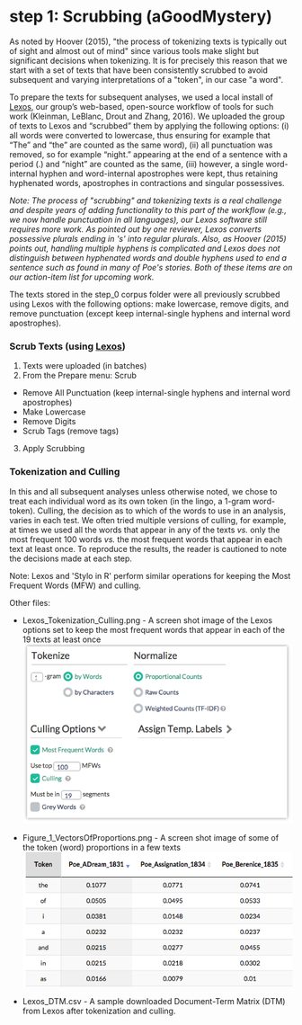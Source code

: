 # step 1: Scrubbing (aGoodMystery)

As noted by Hoover (2015), "the process of tokenizing texts is typically out of sight and almost out of mind" since various tools make slight but significant decisions when tokenizing. It is for precisely this reason that we start with a set of texts that have been consistently scrubbed to avoid subsequent and varying interpretations of a "token", in our case "a word". 

To prepare the texts for subsequent analyses, we used a local install of [Lexos](http://lexos.wheatoncollege.edu), our group’s web-based, open-source workflow of tools for such work (Kleinman, LeBlanc, Drout and Zhang, 2016). We uploaded the group of texts to Lexos and “scrubbed” them by applying the following options: (i) all words were converted to lowercase, thus ensuring for example that “The” and “the” are counted as the same word), (ii) all punctuation was removed, so for example “night.” appearing at the end of a sentence with a period (.) and “night” are counted as the same, (iii) however, a single word-internal hyphen and word-internal apostrophes were kept, thus retaining hyphenated words, apostrophes in contractions and singular possessives. 

*Note: The process of "scrubbing" and tokenizing texts is a real challenge and despite years of adding functionality to this part of the workflow (e.g., we now handle punctuation in all languages), our Lexos software still requires more work. As pointed out by one reviewer, Lexos converts possessive plurals ending in 's' into regular plurals. Also, as Hoover (2015) points out, handling multiple hyphens is complicated and Lexos does not distinguish between hyphenated words and double hyphens used to end a sentence such as found in many of Poe's stories. Both of these items are on our action-item list for upcoming work.*

The texts stored in the step_0 corpus folder were all previously scrubbed using Lexos with the following options: make lowercase, remove digits, and remove punctuation (except keep internal-single hyphens and internal word apostrophes). 


### Scrub Texts (using [Lexos](http://lexos.wheatoncollege.edu))
1. Texts were uploaded (in batches)
2. From the Prepare menu: Scrub
  * Remove All Punctuation (keep internal-single hyphens and internal word apostrophes)
  * Make Lowercase
  * Remove Digits
  * Scrub Tags (remove tags)
3. Apply Scrubbing

### Tokenization and Culling
In this and all subsequent analyses unless otherwise noted, we chose to treat each individual word as its own token (in the lingo, a 1-gram word-token). Culling, the decision as to which of the words to use in an analysis, varies in each test. We often tried multiple versions of culling, for example, at times we used all the words that appear in any of the texts *vs.* only the most frequent 100 words *vs.* the most frequent words that appear in each text at least once. To reproduce the results, the reader is cautioned to note the decisions made at each step.

Note:
Lexos and 'Stylo in R' perform similar operations for keeping the Most Frequent Words (MFW) and culling.

Other files:
  - Lexos_Tokenization_Culling.png - A screen shot image of the Lexos options set to keep the most frequent words that appear in each of the 19 texts at least once
![alt text](https://github.com/WheatonCS/aGoodMystery/blob/master/step_1_Scrubbing_Tokenization_Culling/Lexos_Tokenization_Culling.png "Culling options")

  - Figure_1_VectorsOfProportions.png - A screen shot image of some of the token (word) proportions in a few texts
![alt text](https://github.com/WheatonCS/aGoodMystery/blob/master/step_1_Scrubbing_Tokenization_Culling/Figure_1_VectorsOfProportions.png
"Proportions of some words in a few texts")

  - Lexos_DTM.csv - A sample downloaded Document-Term Matrix (DTM) from Lexos after tokenization and culling. 

